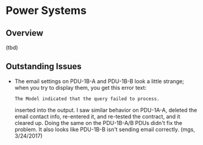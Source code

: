 # Power Systems

## Overview

(tbd)

## Outstanding Issues

*   The email settings on PDU-1B-A and PDU-1B-B look a little strange; when
    you try to display them, you get this error text:
    
        The Model indicated that the query failed to process.
        
    inserted into the output.  I saw similar behavior on PDU-1A-A, deleted
    the email contact info, re-entered it, and re-tested the contract, and
    it cleared up.  Doing the same on the PDU-1B-A/B PDUs didn't fix the
    problem.  It also looks like PDU-1B-B isn't sending email correctly.
    (mgs, 3/24/2017)
